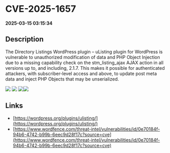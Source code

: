 # CVE-2025-1657

**2025-03-15 03:15:34**

## Description
The Directory Listings WordPress plugin – uListing plugin for WordPress is vulnerable to unauthorized modification of data and PHP Object Injection due to a missing capability check on the stm_listing_ajax AJAX action in all versions up to, and including, 2.1.7. This makes it possible for authenticated attackers, with subscriber-level access and above, to update post meta data and inject PHP Objects that may be unserialized.

![](https://img.shields.io/static/v1?label=Score&message=8.8&color=red)
![](https://img.shields.io/static/v1?label=Severity&message=HIGH&color=red)
![](https://img.shields.io/static/v1?label=CWE&message=Auth&color=green)![](https://img.shields.io/static/v1?label=CWE&message=Auth&color=green)

## Links
- [https://wordpress.org/plugins/ulisting/](https://wordpress.org/plugins/ulisting/)
- [https://www.wordfence.com/threat-intel/vulnerabilities/id/0e70184f-94b6-4742-b99b-6eec9d28f17c?source=cve](https://www.wordfence.com/threat-intel/vulnerabilities/id/0e70184f-94b6-4742-b99b-6eec9d28f17c?source=cve)
